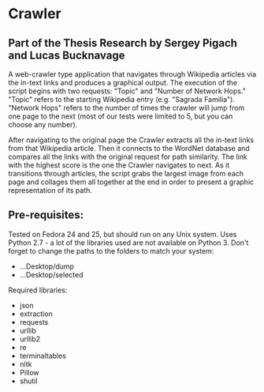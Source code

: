 # Crawler
## Part of the Thesis Research by Sergey Pigach and Lucas Bucknavage

A web-crawler type application that navigates through Wikipedia articles via the in-text links and produces a graphical output. The execution of the script begins with two requests: "Topic" and "Number of Network Hops." "Topic" refers to the starting Wikipedia entry (e.g. "Sagrada Familia"). "Network Hops" refers to the number of times the crawler will jump from one page to the next (most of our tests were limited to 5, but you can choose any number). 

After navigating to the original page the Crawler extracts all the in-text links from that Wikipedia article. Then it connects to the WordNet database and compares all the links with the original request for path similarity. The link with the highest score is the one the Crawler navigates to next. As it transitions through articles, the script grabs the largest image from each page and collages them all together at the end in order to present a graphic representation of its path. 

## Pre-requisites:
Tested on Fedora 24 and 25, but should run on any Unix system. Uses Python 2.7 - a lot of the libraries used are not available on Python 3. Don't forget to change the paths to the folders to match your system:
- ...Desktop/dump
- ...Desktop/selected

Required libraries:
- json
- extraction
- requests
- urllib
- urllib2
- re
- terminaltables
- nltk
- Pillow
- shutil
